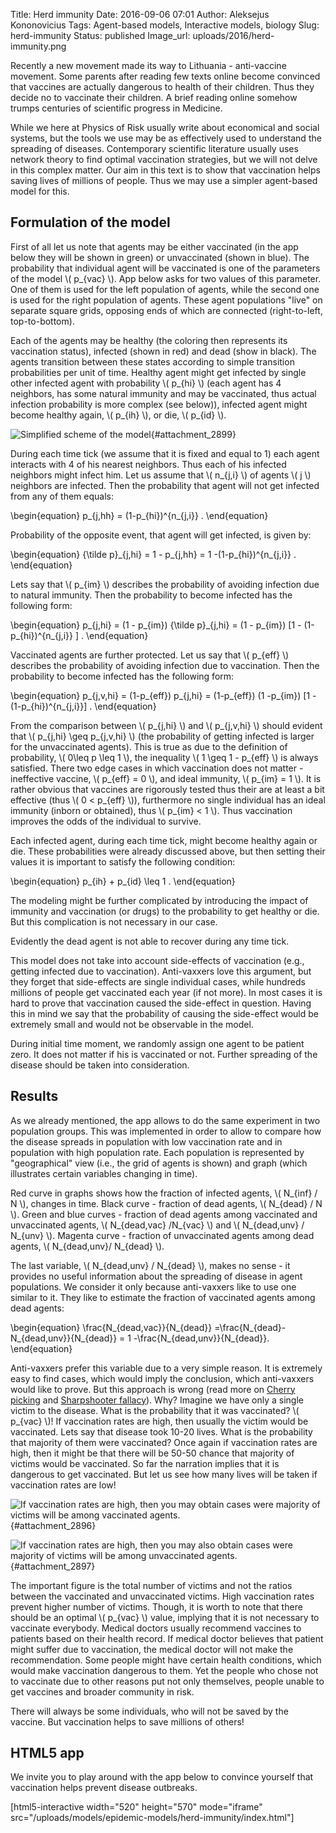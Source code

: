 Title: Herd immunity
Date: 2016-09-06 07:01
Author: Aleksejus Kononovicius
Tags: Agent-based models, Interactive models, biology
Slug: herd-immunity
Status: published
Image_url: uploads/2016/herd-immunity.png

Recently a new movement made its way
to Lithuania - anti-vaccine movement. Some parents after reading few
texts online become convinced that vaccines are actually dangerous to
health of their children. Thus they decide no to vaccinate their
children. A brief reading online somehow trumps centuries of scientific
progress in Medicine.

While we here at Physics of Risk usually write about economical and
social systems, but the tools we use may be as effectively used to
understand the spreading of diseases. Contemporary scientific literature
usually uses network theory to find optimal vaccination strategies, but
we will not delve in this complex matter. Our aim in this text is to
show that vaccination helps saving lives of millions of people. Thus we
may use a simpler agent-based model for this.<!--more-->

## Formulation of the model

First of all let us note that agents may be either vaccinated (in the
app below they will be shown in green) or unvaccinated (shown in blue).
The probability that individual agent will be vaccinated is one of the
parameters of the model \\\(  p\_{vac} \\\). App below asks for two
values of this parameter. One of them is used for the left population of
agents, while the second one is used for the right population of agents.
These agent populations "live" on separate square grids, opposing ends
of which are connected (right-to-left, top-to-bottom).

Each of the agents may be healthy (the coloring then represents its
vaccination status), infected (shown in red) and dead (show in black).
The agents transition between these states according to simple
transition probabilities per unit of time. Healthy agent might get
infected by single other infected agent with probability \\\( p\_{hi} \\\) (each agent has 4 neighbors, has some natural immunity and may
be vaccinated, thus actual infection probability is more complex (see
below)), infected agent might become healthy again, \\\(  p\_{ih} \\\),
or die, \\\(  p\_{id} \\\).

![Simplified scheme of the
model]({static}/uploads/2016/herd-immunity.png "Simplified scheme of
the model"){#attachment_2899} 

During each time tick (we assume that it is fixed and equal to 1) each
agent interacts with 4 of his nearest neighbors. Thus each of his
infected neighbors might infect him. Let us assume that \\\( n\_{j,i} \\\) of agents \\\(  j \\\) neighbors are infected. Then the
probability that agent will not get infected from any of them equals:

\begin{equation}
 p\_{j,hh} = (1-p\_{hi})^{n\_{j,i}} . 
\end{equation}

Probability of the opposite event, that agent will get infected, is
given by:

\begin{equation}
 {\tilde p}\_{j,hi} = 1 - p\_{j,hh} = 1 -(1-p\_{hi})^{n\_{j,i}} . 
\end{equation}

Lets say that \\\(  p\_{im} \\\) describes the probability of avoiding
infection due to natural immunity. Then the probability to become
infected has the following form:

\begin{equation}
 p\_{j,hi} = (1 - p\_{im}) {\tilde p}\_{j,hi} = (1 - p\_{im}) \[1 - (1-p\_{hi})^{n\_{j,i}} \] . 
\end{equation}

Vaccinated agents are further protected. Let us say that \\\( p\_{eff} \\\) describes the probability of avoiding infection due to
vaccination. Then the probability to become infected has the following
form:

\begin{equation}
 p\_{j,v,hi} = (1-p\_{eff}) p\_{j,hi} = (1-p\_{eff}) (1 -p\_{im}) \[1 - (1-p\_{hi})^{n\_{j,i}}\] . 
\end{equation}

From the comparison between \\\(  p\_{j,hi} \\\) and \\\( p\_{j,v,hi} \\\) should evident that \\\(  p\_{j,hi} \geq p\_{j,v,hi} \\\)
(the probability of getting infected is larger for the unvaccinated
agents). This is true as due to the definition of probability, \\\(  0\leq p \leq 1 \\\), the inequality \\\(  1 \geq 1 - p\_{eff} \\\) is
always satisfied. There two edge cases in which vaccination does not
matter - ineffective vaccine, \\\(  p\_{eff} = 0 \\\), and ideal
immunity, \\\(  p\_{im} = 1 \\\). It is rather obvious that vaccines are
rigorously tested thus their are at least a bit effective (thus \\\( 0 &lt; p\_{eff} \\\)), furthermore no single individual has an ideal
immunity (inborn or obtained), thus \\\(  p\_{im} &lt; 1 \\\). Thus
vaccination improves the odds of the individual to survive.

Each infected agent, during each time tick, might become healthy again
or die. These probabilities were already discussed above, but then
setting their values it is important to satisfy the following condition:

\begin{equation}
 p\_{ih} + p\_{id} \leq 1 . 
\end{equation}

The modeling might be further complicated by introducing the impact of
immunity and vaccination (or drugs) to the probability to get healthy or
die. But this complication is not necessary in our case.

Evidently the dead agent is not able to recover during any time tick.

This model does not take into account side-effects of vaccination (e.g.,
getting infected due to vaccination). Anti-vaxxers love this argument,
but they forget that side-effects are single individual cases, while
hundreds millions of people get vaccinated each year (if not more). In
most cases it is hard to prove that vaccination caused the side-effect
in question. Having this in mind we say that the probability of causing
the side-effect would be extremely small and would not be observable in
the model.

During initial time moment, we randomly assign one agent to be patient
zero. It does not matter if his is vaccinated or not. Further spreading
of the disease should be taken into consideration.

## Results

As we already mentioned, the app allows to do the same experiment in two
population groups. This was implemented in order to allow to compare how
the disease spreads in population with low vaccination rate and in
population with high population rate. Each population is represented by
"geographical" view (i.e., the grid of agents is shown) and graph (which
illustrates certain variables changing in time).

Red curve in graphs shows how the fraction of infected agents, \\\( N\_{inf} / N \\\), changes in time. Black curve - fraction of dead agents,
\\\(  N\_{dead} / N \\\). Green and blue curves - fraction of dead agents
among vaccinated and unvaccinated agents, \\\(  N\_{dead,vac} /N\_{vac} \\\) and \\\(  N\_{dead,unv} / N\_{unv} \\\). Magenta curve -
fraction of unvaccinated agents among dead agents, \\\(  N\_{dead,unv}/ N\_{dead} \\\).

The last variable, \\\(  N\_{dead,unv} / N\_{dead} \\\), makes no sense -
it provides no useful information about the spreading of disease in
agent populations. We consider it only because anti-vaxxers like to use
one similar to it. They like to estimate the fraction of vaccinated
agents among dead agents:

\begin{equation}
 \frac{N\_{dead,vac}}{N\_{dead}} =\frac{N\_{dead}-N\_{dead,unv}}{N\_{dead}} = 1 -\frac{N\_{dead,unv}}{N\_{dead}}. 
\end{equation}

Anti-vaxxers prefer this variable due to a very simple reason. It is
extremely easy to find cases, which would imply the conclusion, which
anti-vaxxers would like to prove. But this approach is wrong (read more
on [Cherry picking](https://en.wikipedia.org/wiki/Cherry_picking) and
[Sharpshooter
fallacy](https://en.wikipedia.org/wiki/Texas_sharpshooter_fallacy)).
Why? Imagine we have only a single victim to the disease. What is the
probability that it was vaccinated? \\\(  p\_{vac} \\\)! If vaccination
rates are high, then usually the victim would be vaccinated. Lets say
that disease took 10-20 lives. What is the probability that majority of
them were vaccinated? Once again if vaccination rates are high, then it
might be that there will be 50-50 chance that majority of victims would
be vaccinated. So far the narration implies that it is dangerous to get
vaccinated. But let us see how many lives will be taken if vaccination
rates are low!

![If vaccination rates are high, then you may obtain cases were majority of
victims will be among vaccinated
agents.]({static}/uploads/2016/herd-immunity-case-1.png "If vaccination rates are
high, then you may obtain cases were majority of victims will be among
vaccinated agents. If vaccination rates are low, everybody
dies."){#attachment_2896} 

![If vaccination rates are high, then you may also obtain cases were
majority of victims will be among unvaccinated
agents.]({static}/uploads/2016/herd-immunity-case-2.png "If vaccination rates are
high, then you may also obtain cases were majority of victims will be among
unvaccinated agents. If vaccination rates are low, everybody
dies."){#attachment_2897} 

The important figure is the total number of victims and not the ratios
between the vaccinated and unvaccinated victims. High vaccination rates
prevent higher number of victims. Though, it is worth to note that there
should be an optimal \\\(  p\_{vac} \\\) value, implying that it is not
necessary to vaccinate everybody. Medical doctors usually recommend
vaccines to patients based on their health record. If medical doctor
believes that patient might suffer due to vaccination, the medical
doctor will not make the recommendation. Some people might have certain
health conditions, which would make vaccination dangerous to them. Yet
the people who chose not to vaccinate due to other reasons put not only
themselves, people unable to get vaccines and broader community in risk.

There will always be some individuals, who will not be saved by the
vaccine. But vaccination helps to save millions of others!

## HTML5 app

We invite you to play around with the app below to convince yourself
that vaccination helps prevent disease outbreaks.

[html5-interactive width="520" height="570" mode="iframe"
src="/uploads/models/epidemic-models/herd-immunity/index.html"]

